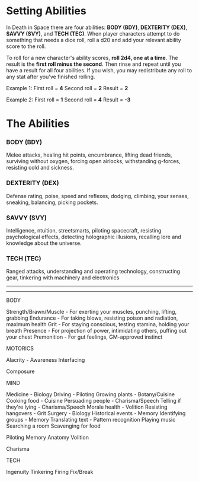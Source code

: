 
# Setting Abilities

In Death in Space there are four abilities: **BODY (BDY)**, **DEXTERITY (DEX)**, **SAVVY (SVY)**, and **TECH (TEC)**. When player characters attempt to do something that needs a dice roll, roll a d20 and add your relevant ability score to the roll. 

To roll for a new character's ability scores, **roll 2d4, one at a time**. The result is the **first roll minus the second**. Then rinse and repeat until you have a result for all four abilities. If you wish, you may redistribute any roll to any stat after you've finished rolling.

Example 1:
	First roll = **4**
	Second roll = **2**
	Result = **2**

Example 2:
	First roll = **1**
	Second roll = **4**
	Result = **-3**


# The Abilities
### BODY (BDY)
Melee attacks, healing hit points, encumbrance, lifting dead friends, surviving without oxygen, forcing open airlocks, withstanding g-forces, resisting cold and sickness.

### DEXTERITY (DEX)
Defense rating, poise, speed and reflexes, dodging, climbing, your senses, sneaking, balancing, picking pockets.

### SAVVY (SVY)
Intelligence, ntuition, streetsmarts, piloting spacecraft, resisting psychological effects, detecting holographic illusions, recalling lore and knowledge about the universe.

### TECH (TEC)
 Ranged attacks, understanding and operating technology, constructing gear, tinkering with machinery and electronics


---
---

BODY

Strength/Brawn/Muscle - For exerting your muscles, punching, lifting, grabbing
Endurance - For taking blows, resisting poison and radiation, maximum health
Grit - For staying conscious, testing stamina, holding your breath
Presence - For projection of power, intimidating others, puffing out your chest
Premonition - For gut feelings, GM-approved instinct


MOTORICS

Alacrity - 
Awareness
Interfacing

Composure


MIND


Medicine - Biology
Driving - Piloting
Growing plants - Botany/Cuisine
Cooking food - Cuisine
Persuading people - Charisma/Speech
Telling if they're lying - Charisma/Speech
Morale health - Volition
Resisting hangovers - Grit
Surgery - Biology
Historical events - Memory
Identifying groups - Memory
Translating text - Pattern recognition
Playing music
Searching a room
Scavenging for food




Piloting
Memory
Anatomy
Volition

Charisma


TECH

Ingenuity
Tinkering
Firing
Fix/Break
